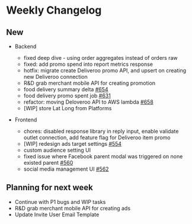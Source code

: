 # Weekly Changelog
## New
- Backend
	- fixed deep dive - using order aggregates instead of orders raw
	- fixed: add promo spend into report metrics response
	- hotfix: migrate create Deliveroo promo API, and upsert on creating new Deliveroo connection
	- R&D grab merchant mobile API for creating promotion
	- food delivery summary delta [#654](https://gitlab.com/momos.sg/momoshub-be/-/merge_requests/654)
	- food delivery promo spent job [#631](https://gitlab.com/momos.sg/momoshub-be/-/merge_requests/631)
	- refactor: moving Deloveroo API to AWS lambda [#658](https://gitlab.com/momos.sg/momoshub-be/-/merge_requests/658)
	- \[WIP\] store Lat Long from Platforms

- Frontend
	- chores: disabled response library in reply input, enable validate outlet connection, add feature flag for Deliveroo item promo
	- \[WIP\] redesign ads target settings [#554](https://gitlab.com/momos.sg/momoshub-fe/-/merge_requests/554)
	- custom audience setting UI
	- fixed issue where Facebook parent modal was triggered on none existed parent [#560](https://gitlab.com/momos.sg/momoshub-fe/-/merge_requests/560/diffs?view=parallel)
	- social media management UI [#562](https://gitlab.com/momos.sg/momoshub-fe/-/merge_requests/562)

## Planning for next week
- Continue with P1 bugs and WIP tasks
- R&D grab merchant mobile API for creating ads
- Update Invite User Email Template